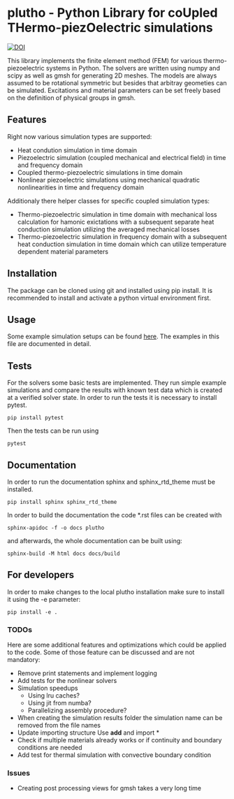 # plutho - Python Library for coUpled THermo-piezOelectric simulations

[![DOI](https://zenodo.org/badge/997346473.svg)](https://zenodo.org/badge/latestdoi/997346473)

This library implements the finite element method (FEM) for various
thermo-piezoelectric systems in Python.
The solvers are written using numpy and scipy as well as gmsh for generating
2D meshes.
The models are always assumed to be rotational symmetric but besides that
arbitray geometies can be simulated.
Excitations and material parameters can be set freely based on the definition
of physical groups in gmsh.

## Features

Right now various simulation types are supported:
- Heat condution simulation in time domain
- Piezoelectric simulation (coupled mechanical and electrical field) in
  time and frequency domain
- Coupled thermo-piezoelectric simulations in time domain
- Nonlinear piezoelectric simulations using mechanical quadratic nonlinearities
  in time and frequency domain

Additionaly there helper classes for specific coupled simulation types:
- Thermo-piezoelectric simulation in time domain with mechanical loss
  calculation for hamonic exictations with a subsequent separate heat
  conduction simulation utilizing the averaged mechanical losses
- Thermo-piezoelectric simulation in frequency domain with a subsequent
  heat conduction simulation in time domain which can utilize temperature
  dependent material parameters

## Installation

The package can be cloned using git and installed using pip install. It is
recommended to install and activate a python virtual environment first.

## Usage

Some example simulation setups can be found [here](scripts/basic_example.py).
The examples in this file are documented in detail.

## Tests

For the solvers some basic tests are implemented. They run simple example
simulations and compare the results with known test data which is created
at a verified solver state.
In order to run the tests it is necessary to install pytest.
```console
pip install pytest
```
Then the tests can be run using
```console
pytest
```

## Documentation

In order to run the documentation sphinx and sphinx_rtd_theme must be
installed.
```console
pip install sphinx sphinx_rtd_theme
```
In order to build the documentation the code *.rst files can be created with
```console
sphinx-apidoc -f -o docs plutho
```
and afterwards, the whole documentation can be built using:
```console
sphinx-build -M html docs docs/build
```

## For developers

In order to make changes to the local plutho installation make sure to
install it using the -e parameter:
```console
pip install -e .
```

### TODOs

Here are some additional features and optimizations which could be applied to
the code. Some of those feature can be discussed and are not mandatory:
- Remove print statements and implement logging
- Add tests for the nonlinear solvers
- Simulation speedups
  - Using lru caches?
  - Using jit from numba?
  - Parallelizing assembly procedure?
- When creating the simulation results folder the simulation name can be
  removed from the file names
- Update importing structure Use __add__ and import *
- Check if multiple materials already works or if continuity and boundary
  conditions are needed
- Add test for thermal simulation with convective boundary condition

### Issues

- Creating post processing views for gmsh takes a very long time
